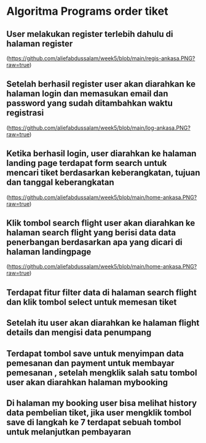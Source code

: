# Algoritma Programs order tiket


## User melakukan register terlebih dahulu di halaman register

(https://github.com/aliefabdussalam/week5/blob/main/regis-ankasa.PNG?raw=true)

## Setelah berhasil register user  akan diarahkan ke halaman login dan memasukan email dan password yang sudah ditambahkan waktu registrasi

(https://github.com/aliefabdussalam/week5/blob/main/log-ankasa.PNG?raw=true)

## Ketika berhasil login, user diarahkan ke halaman landing page terdapat form search untuk mencari tiket berdasarkan keberangkatan, tujuan dan tanggal keberangkatan

(https://github.com/aliefabdussalam/week5/blob/main/home-ankasa.PNG?raw=true)

## Klik tombol search flight user akan diarahkan ke halaman search flight yang berisi data data penerbangan berdasarkan apa yang dicari di halaman landingpage

(https://github.com/aliefabdussalam/week5/blob/main/home-ankasa.PNG?raw=true)

## Terdapat fitur filter data di halaman search flight dan klik tombol select untuk memesan tiket

## Setelah itu user akan diarahkan ke halaman flight details dan mengisi data penumpang

## Terdapat tombol save untuk menyimpan data pemesanan dan payment untuk membayar pemesanan , setelah mengklik salah satu tombol user akan diarahkan halaman mybooking 

## Di halaman my booking user bisa melihat history data pembelian tiket, jika user mengklik tombol save di langkah ke 7 terdapat sebuah tombol untuk melanjutkan pembayaran